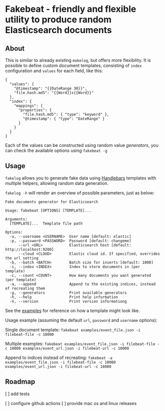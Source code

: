 # Fakebeat - friendly and flexible utility to produce random Elasticsearch documents

## About

This is similar to already existing `makelog`, but offers more flexibility. It is possible to define custom document
templates, consisting of `index` configuration and `values` for each field, like this:

```
{
  "values": {
    "@timestamp": "{{DateRange 30}}",
    "file.hash.md5": "{{Word}}x{{Word}}"
  },
  "index": {
    "mappings": {
      "properties": {
        "file.hash.md5": { "type": "keyword" },
        "@timestamp": { "type": "DateRange" }
      }
    }
  }
}
```

Each of the values can be constructed using random value _generators_, you can check the available options using
`fakebeat -g`

## Usage

`fakelog` allows you to generate fake data using [Handlebars](https://handlebarsjs.com/guide/) templates with multiple helpers, allowing random data generation.

`fakelog -h` will render an overview of possible parameters, just as below:

```
Fake documents generator for Elasticsearch

Usage: fakebeat [OPTIONS] [TEMPLATE]...

Arguments:
  [TEMPLATE]...  Template file path

Options:
  -u, --username <USERNAME>  User name [default: elastic]
  -p, --password <PASSWORD>  Password [default: changeme]
      --url <URL>            Elasticsearch host [default: http://localhost:9200]
      --cloud <CLOUD>        Elastic cloud id. If specified, overrides the url setting
  -b, --batch <BATCH>        Batch size for inserts [default: 1000]
  -i, --index <INDEX>        Index to store documents in (per template)
  -c, --count <COUNT>        How many documents you want generated (per template)
  -a, --append               Append to the existing indices, instead of recreating them
  -g, --generators           Print available generators
  -h, --help                 Print help information
  -V, --version              Print version informationg

```

See the [examples](/examples/) for reference on how a template might look like.

Usage example (assuming the default `url`, `password` and `username` options):

Single document template:
`fakebeat examples/event_file.json -i filebeat-file -c 10000`

Multiple examples:
`fakebeat examples/event_file.json -i filebeat-file -c 10000 examples/event_url.json -i filebeat-url -c 10000`

Append to indices instead of recreating:
`fakebeat -a examples/event_file.json -i filebeat-file -c 10000 examples/event_url.json -i filebeat-url -c 10000`

## Roadmap

[ ] add tests

[ ] configure github actions
[ ] provide mac os and linux releases
